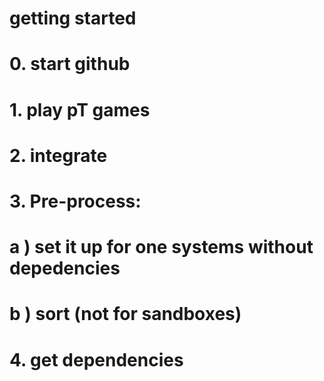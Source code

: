 # getting started
# 0. start github
# 1. play pT games
# 2. integrate
# 3. Pre-process: 
#  a ) set it up for one systems without depedencies
#  b ) sort (not for sandboxes)
# 4. get dependencies
